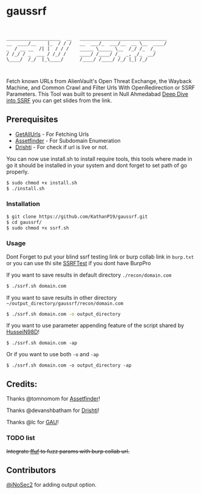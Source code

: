# gaussrf
```


____________________  __   ________________________________
__  ____/__    |_  / / /   __  ___/_  ___/__  __ \__  ____/
_  / __ __  /| |  / / /    _____ \_____ \__  /_/ /_  /_    
/ /_/ / _  ___ / /_/ /     ____/ /____/ /_  _, _/_  __/    
\____/  /_/  |_\____/      /____/ /____/ /_/ |_| /_/       
                                                           


```
Fetch known URLs from AlienVault's Open Threat Exchange, the Wayback Machine, and Common Crawl and Filter Urls With OpenRedirection or SSRF Parameters. This Tool was built to present in Null Ahmedabad [Deep Dive into SSRF](https://null.co.in/event_sessions/3086-deep-dive-into-ssrf) you can get slides from the link.

## Prerequisites

* [GetAllUrls](https://github.com/lc/gau) - For Fetching Urls
* [Assetfinder](https://github.com/tomnomnom/assetfinder) - For Subdomain Enumeration
* [Drishti](https://github.com/devanshbatham/Drishti) - For check if url is live or not.

You can now use install.sh to install require tools, this tools where made in go it should be installed in your system and dont forget to set path of go properly.
```bash
$ sudo chmod +x install.sh
$ ./install.sh
```
### Installation

```bash
$ git clone https://github.com/KathanP19/gaussrf.git
$ cd gaussrf/
$ sudo chmod +x ssrf.sh
``` 
### Usage
Dont Forget to put your blind ssrf testing link or burp collab link in `burp.txt`
or you can use thi site [SSRFTest](https://ssrftest.com/) if you dont have BurpPro

If you want to save results in default directory `./recon/domain.com`
```bash
$ ./ssrf.sh domain.com
```
If you want to save results in other directory `~/output_directory/gaussrf/recon/domain.com`
```bash
$ ./ssrf.sh domain.com -o output_directory
```
If you want to use parameter appending feature of the script shared by [HusseiN98D](https://twitter.com/HusseiN98D/status/1258217821693190154)!
```
$ ./ssrf.sh domain.com -ap
```
Or if you want to use both `-o` and `-ap`
```
$ ./ssrf.sh domain.com -o output_directory -ap
```
## Credits:
Thanks @tomnomom for [Assetfinder](https://github.com/tomnomnom)!

Thanks @devanshbatham for [Drishti](https://github.com/devanshbatham/Drishti)!

Thanks @lc for [GAU](https://github.com/lc/gau)!

### TODO list

~~Integrate [ffuf](https://github.com/ffuf/ffuf) to fuzz params with burp collab url.~~

## Contributors
[@iNoSec2](https://github.com/iNoSec2) for adding output option.

